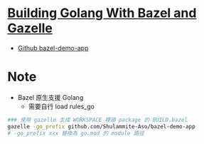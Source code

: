 # [Building Golang With Bazel and Gazelle](https://earthly.dev/blog/build-golang-bazel-gazelle/)

- [Github bazel-demo-app](https://github.com/Shulammite-Aso/bazel-demo-app/tree/before-bazel)


# Note

- Bazel 原生支援 Golang
    - 需要自行 load rules_go


```bash
### 使用 gazelle 生成 WORKSPACE 裡頭 package 的 BUILD.bazel
gazelle -go_prefix github.com/Shulammite-Aso/bazel-demo-app
# -go_prefix xxx 替換為 go.mod 的 module 路徑
```